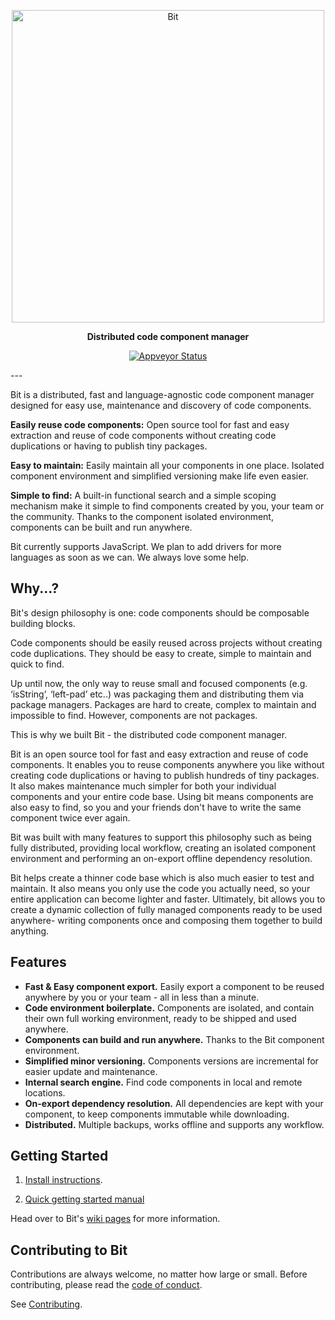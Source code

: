 <p align="center">
    <img alt="Bit" src="https://s29.postimg.org/q9flqqoif/cover_github_1.png" width="500">
</p>

<p align="center">
<b>Distributed code component manager</b>
</p>
<p align="center">
  <a href="https://ci.appveyor.com/project/TeamBit/bit"><img alt="Appveyor Status" src="https://ci.appveyor.com/api/projects/status/pr2caxu6awb387lr?svg=true"></a>
</p>
---

Bit is a distributed, fast and language-agnostic code component manager designed for easy use, maintenance and discovery of code components.

**Easily reuse code components:** Open source tool for fast and easy extraction and reuse of code components without creating code duplications or having to publish tiny packages.

**Easy to maintain:** Easily maintain all your components in one place. Isolated component environment and simplified versioning make life even easier.

**Simple to find:** A built-in functional search and a simple scoping mechanism make it simple to find components created by you, your team or the community. Thanks to the component isolated environment, components can be built and run anywhere.

Bit currently supports JavaScript. We plan to add drivers for more languages as soon as we can. We always love some help.

## Why...?

Bit's design philosophy is one: code components should be composable building blocks.

Code components should be easily reused across projects without creating code duplications. They should be easy to create, simple to maintain and quick to find.

Up until now, the only way to reuse small and focused components (e.g. ‘isString’, ‘left-pad’ etc..) was packaging them and distributing them via package managers. Packages are hard to create, complex to maintain and impossible to find. However, components are not packages.

This is why we built Bit - the distributed code component manager.

Bit is an open source tool for fast and easy extraction and reuse of code components. 
It enables you to reuse components anywhere you like without creating code duplications or having to publish hundreds of tiny packages. It also makes maintenance much simpler for both your individual components and your entire code base. Using bit means components are also easy to find, so you and your friends don't have to write the same component twice ever again.
 
Bit was built with many features to support this philosophy such as being fully distributed, providing local workflow, creating an isolated component environment and performing an on-export offline dependency resolution. 

Bit helps create a thinner code base which is also much easier to test and maintain. It also means you only use the code you actually need, so your entire application can become lighter and faster.  Ultimately, bit allows you to create a dynamic collection of fully managed components ready to be used anywhere- writing components once and composing them together to build anything.

## Features

* **Fast & Easy component export.** Easily export a component to be reused anywhere by you or your team - all in less than a minute.
* **Code environment boilerplate.** Components are isolated, and contain their own full working environment, ready to be shipped and used anywhere.
* **Components can build and run anywhere.** Thanks to the Bit component environment. 
* **Simplified minor versioning.** Components versions are incremental for easier update and maintenance.
* **Internal search engine.** Find code components in local and remote locations.
* **On-export dependency resolution.** All dependencies are kept with your component, to keep components immutable while downloading.
* **Distributed.** Multiple backups, works offline and supports any workflow.

## Getting Started

1. [Install instructions](https://github.com/teambit/bit/wiki/Install).

2. [Quick getting started manual](https://github.com/teambit/bit/wiki/Getting-Started)

Head over to Bit's [wiki pages](https://github.com/teambit/bit/wiki) for more information.

## Contributing to Bit

Contributions are always welcome, no matter how large or small. Before contributing, please read the [code of conduct](CODE_OF_CONDUCT.md).

See [Contributing](CONTRIBUTING.md).
